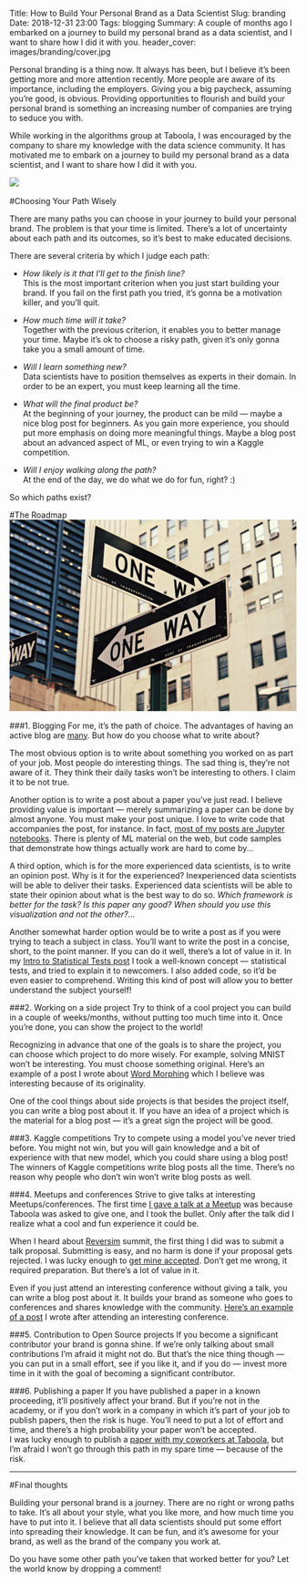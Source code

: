 Title: How to Build Your Personal Brand as a Data Scientist
Slug: branding
Date: 2018-12-31 23:00
Tags: blogging
Summary: A couple of months ago I embarked on a journey to build my personal brand as a data scientist, and I want to share how I did it with you.
header_cover: images/branding/cover.jpg

Personal branding is a thing now. It always has been, but I believe it’s been
getting more and more attention recently. More people are aware of its
importance, including the employers. Giving you a big paycheck, assuming you’re
good, is obvious. Providing opportunities to flourish and build your personal
brand is something an increasing number of companies are trying to seduce you
with.

While working in the algorithms group at Taboola, I was encouraged by the
company to share my knowledge with the data science community. It has motivated
me to embark on a journey to build my personal brand as a data scientist, and I
want to share how I did it with you.

![](images/branding/journey.jpg)

#Choosing Your Path Wisely

There are many paths you can choose in your journey to build your personal
brand. The problem is that your time is limited. There’s a lot of uncertainty
about each path and its outcomes, so it’s best to make educated decisions.

There are several criteria by which I judge each path:

* *How likely is it that I’ll get to the finish line?*  
This is the most
important criterion when you just start building your brand. If you fail on the
first path you tried, it’s gonna be a motivation killer, and you’ll quit.

* *How much time will it take?*  
Together with the previous criterion, it
enables you to better manage your time. Maybe it’s ok to choose a risky path,
given it’s only gonna take you a small amount of time.

* *Will I learn something new?*  
Data scientists have to position themselves as
experts in their domain. In order to be an expert, you must keep learning all
the time.

* *What will the final product be?*  
At the beginning of your journey, the
product can be mild — maybe a nice blog post for beginners. As you gain more
experience, you should put more emphasis on doing more meaningful things. Maybe
a blog post about an advanced aspect of ML, or even trying to win a Kaggle
competition.

* *Will I enjoy walking along the path?*  
At the end of the day, we do what we
do for fun, right? :)

So which paths exist?

#The Roadmap
![](images/branding/roadmap.jpg)

###1. Blogging
For me, it’s the path of choice. The advantages of having an active blog are
[many](http://varianceexplained.org/r/start-blog). But how do you choose what to
write about?

The most obvious option is to write about something you worked on as part of
your job. Most people do interesting things. The sad thing is, they’re not aware
of it. They think their daily tasks won’t be interesting to others. I claim it
to be not true.

Another option is to write a post about a paper you’ve just read. I believe
providing value is important — merely summarizing a paper can be done by almost
anyone. You must make your post unique. I love to write code that accompanies
the post, for instance. In fact, [most of my posts are Jupyter
notebooks](http://anotherdatum.com/pelican-and-github-pages-workflow.html).
There is plenty of ML material on the web, but code samples that demonstrate how
things actually work are hard to come by...

A third option, which is for the more experienced data scientists, is to write
an opinion post. Why is it for the experienced? Inexperienced data scientists
will be able to deliver their tasks. Experienced data scientists will be able to
state their opinion about what is the best way to do so. *Which framework is
better for the task? Is this paper any good? When should you use this
visualization and not the other?...*

Another somewhat harder option would be to write a post as if you were trying to
teach a subject in class. You’ll want to write the post in a concise, short, to
the point manner. If you can do it well, there’s a lot of value in it. In my
[Intro to Statistical Tests
post](https://towardsdatascience.com/intro-to-statistical-tests-who-wants-to-be-a-coder-c5e04c3ea7ce)
I took a well-known concept — statistical tests, and tried to explain it to
newcomers. I also added code, so it’d be even easier to comprehend. Writing this
kind of post will allow you to better understand the subject yourself!

###2. Working on a side project
Try to think of a cool project you can build in a couple of weeks/months,
without putting too much time into it. Once you’re done, you can show the
project to the world!

Recognizing in advance that one of the goals is to share the project, you can
choose which project to do more wisely. For example, solving MNIST won’t be
interesting. You must choose something original. Here’s an example of a post I
wrote about [Word
Morphing](https://towardsdatascience.com/word-morphing-9f87ee577775) which I
believe was interesting because of its originality.

One of the cool things about side projects is that besides the project itself,
you can write a blog post about it. If you have an idea of a project which is
the material for a blog post — it’s a great sign the project will be good.

###3. Kaggle competitions
Try to compete using a model you’ve never tried before. You might not win, but
you will gain knowledge and a bit of experience with that new model, which you
could share using a blog post! The winners of Kaggle competitions write blog
posts all the time. There’s no reason why people who don’t win won’t write blog
posts as well.

###4. Meetups and conferences
Strive to give talks at interesting Meetups/conferences. The first time [I gave
a talk at a Meetup](https://www.meetup.com/Meetups-Yotpo/events/251882912) was
because Taboola was asked to give one, and I took the bullet. Only after the
talk did I realize what a cool and fun experience it could be.

When I heard about [Reversim](https://summit2018.reversim.com/) summit, the
first thing I did was to submit a talk proposal. Submitting is easy, and no harm
is done if your proposal gets rejected. I was lucky enough to [get mine
accepted](https://summit2018.reversim.com/session/5b06fdd06c8bb70014163798.html).
Don’t get me wrong, it required preparation. But there’s a lot of value in it.

Even if you just attend an interesting conference without giving a talk, you can
write a blog post about it. It builds your brand as someone who goes to
conferences and shares knowledge with the community. [Here’s an example of a
post](http://anotherdatum.com/tce_2018.html) I wrote after attending an
interesting conference.

###5. Contribution to Open Source projects
If you become a significant contributor your brand is gonna shine. If we’re only
talking about small contributions I’m afraid it might not do. But that’s the
nice thing though — you can put in a small effort, see if you like it, and if
you do — invest more time in it with the goal of becoming a significant
contributor.

###6. Publishing a paper
If you have published a paper in a known proceeding, it’ll positively affect
your brand. But if you’re not in the academy, or if you don’t work in a company
in which it’s part of your job to publish papers, then the risk is huge. You’ll
need to put a lot of effort and time, and there’s a high probability your paper
won’t be accepted.<br> I was lucky enough to publish a [paper with my coworkers
at
Taboola](https://docs.wixstatic.com/ugd/b6ac34_7010907bceb44809bc5349c24555f9c5.pdf),
but I’m afraid I won’t go through this path in my spare time — because of the
risk.

---

#Final thoughts

Building your personal brand is a journey. There are no right or wrong paths to
take. It’s all about your style, what you like more, and how much time you have
to put into it. I believe that all data scientists should put some effort into
spreading their knowledge. It can be fun, and it’s awesome for your brand, as
well as the brand of the company you work at.

Do you have some other path you’ve taken that worked better for you? Let the
world know by dropping a comment!

